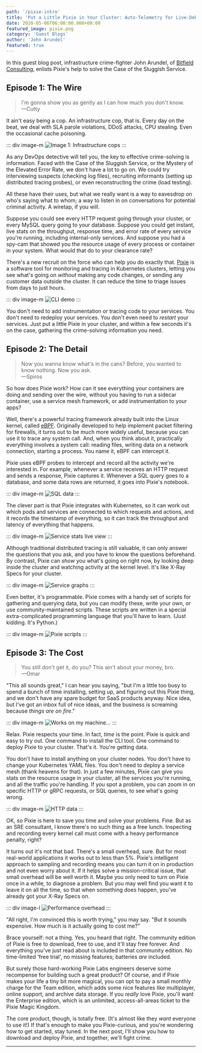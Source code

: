 ```yaml
---
path: '/pixie-intro'
title: 'Put a Little Pixie in Your Cluster: Auto-Telemetry for Live-Debugging Distributed Environments'
date: 2020-05-06T06:00:00.000+00:00
featured_image: pixie.png
category: 'Guest Blogs'
author: 'John Arundel'
featured: true
---
```


In this guest blog post, infrastructure crime-fighter John Arundel, of [Bitfield Consulting](https://bitfieldconsulting.com), enlists Pixie's help to solve the Case of the Sluggish Service.

<!-- end -->

## Episode 1: The Wire

> I'm gonna show you as gently as I can how much you don't know.<br />
—Cutty

It ain't easy being a cop. An infrastructure cop, that is. Every day on the beat, we deal with SLA parole violations, DDoS attacks, CPU stealing. Even the occasional cache poisoning.

::: div image-m
![Image 1: Infrastructure cops](./the-wire.webp)
:::

As any DevOps detective will tell you, the key to effective crime-solving is information. Faced with the Case of the Sluggish Service, or the Mystery of the Elevated Error Rate, we don't have a lot to go on. We could try interviewing suspects (checking log files), recruiting informants (setting up distributed tracing probes), or even reconstructing the crime (load testing).

All these have their uses, but what we really want is a way to eavesdrop on who's saying what to whom; a way to listen in on conversations for potential criminal activity. A wiretap, if you will.

Suppose you could see every HTTP request going through your cluster, or every MySQL query going to your database. Suppose you could get instant, live stats on the throughput, response time, and error rate of every service you're running, including internal-only services. And suppose you had a spy-cam that showed you the resource usage of every process or container in your system. What would that do to your clearance rate?

There's a new recruit on the force who can help you do exactly that. [Pixie](https://docs.withpixie.ai/getting-started/what-is-pixie/) is a software tool for monitoring and tracing in Kubernetes clusters, letting you see what's going on _without_ making any code changes, or sending any customer data outside the cluster. It can reduce the time to triage issues from days to just hours.

::: div image-m
![CLI demo](./cli-demo.svg)
:::

You don't need to add instrumentation or tracing code to your services. You don't need to redeploy your services. You don't even need to _restart_ your services. Just put a little Pixie in your cluster, and within a few seconds it's on the case, gathering the crime-solving information you need.

## Episode 2: The Detail

> Now you wanna know what's in the cans? Before, you wanted to know nothing. Now you ask.<br />
—Spiros

So how does Pixie work? How can it see everything your containers are doing and sending over the wire, without you having to run a sidecar container, use a service mesh framework, or add instrumentation to your apps?

Well, there's a powerful tracing framework already built into the Linux kernel, called [eBPF](http://www.brendangregg.com/ebpf.html#eBPF). Originally developed to help implement packet filtering for firewalls, it turns out to be much more widely useful, because you can use it to trace any system call. And, when you think about it, practically everything involves a system call: reading files, writing data on a network connection, starting a process. You name it, eBPF can intercept it.

Pixie uses eBPF probes to intercept and record all the activity we're interested in. For example, whenever a service receives an HTTP request and sends a response, Pixie captures it. Whenever a SQL query goes to a database, and some data rows are returned, it goes into Pixie's notebook.

::: div image-m
![SQL data](./mysql-data.png)
:::


The clever part is that Pixie integrates with Kubernetes, so it can work out which pods and services are connected to which requests and actions, and it records the timestamp of everything, so it can track the throughput and latency of everything that happens.


::: div image-m
![Service stats live view](./service-stats.png)
:::

Although traditional distributed tracing is still valuable, it can only answer the questions that you ask, and you have to know the questions beforehand. By contrast, Pixie can _show_ you what's going on right now, by looking deep inside the cluster and watching activity at the kernel level. It's like X-Ray Specs for your cluster.

::: div image-m
![Service graphs](./service-graphs.png)
:::

Even better, it's programmable. Pixie comes with a handy set of scripts for gathering and querying data, but you can modify these, write your own, or use community-maintained scripts. These scripts are written in a special extra-complicated programming language that you'll have to learn. (Just kidding. It's Python.)

::: div image-m
![Pixie scripts](./pixie-script.png)
:::

## Episode 3: The Cost

> You still don't get it, do you? This ain't about your money, bro.<br />
—Omar

"This all sounds great," I can hear you saying, "but I'm a little too busy to spend a bunch of time installing, setting up, and figuring out this Pixie thing, and we don't have any spare budget for SaaS products anyway. Nice idea, but I've got an inbox full of nice ideas, and the business is screaming because _things are on fire_."

::: div image-m
![Works on my machine...](./works-on-my.png)
:::

Relax. Pixie respects your time. In fact, _time_ is the point. Pixie is quick and easy to try out. One command to install the CLI tool. One command to deploy Pixie to your cluster. That's it. You're getting data.

You don't have to install anything on your cluster nodes. You don't have to change your Kubernetes YAML files. You don't need to deploy a service mesh (thank heavens for that). In just a few minutes, Pixie can give you stats on the resource usage in your cluster, all the services you're running, and all the traffic you're handling. If you spot a problem, you can zoom in on specific HTTP or gRPC requests, or SQL queries, to see what's going wrong.

::: div image-m
![HTTP data](./http-data.png)
:::

OK, so Pixie is here to save you time and solve your problems. Fine. But as an SRE consultant, I know there's no such thing as a free lunch. Inspecting and recording every kernel call must come with a heavy performance penalty, right?

It turns out it's not that bad. There's a small overhead, sure. But for most real-world applications it works out to less than 5%. Pixie's intelligent approach to sampling and recording means you can turn it on in production and not even worry about it. If it helps solve a mission-critical issue, that small overhead will be well worth it. Maybe you only need to turn on Pixie once in a while, to diagnose a problem. But you may well find you want it to leave it on all the time, so that when something does happen, you've already got your X-Ray Specs on.

::: div image-l
![Performance overhead](./performance.png)
:::

"All right, I'm convinced this is worth trying," you may say. "But it sounds expensive. How much is it actually going to cost me?"

Brace yourself: not a thing. Yes, you heard that right. The community edition of Pixie is free to download, free to use, and it'll stay free forever. And everything you've just read about is included in that community edition. No time-limited 'free trial', no missing features; batteries _are_ included.

But surely those hard-working Pixie Labs engineers deserve some recompense for building such a great product? Of course, and if Pixie makes your life a tiny bit more magical, you can opt to pay a small monthly charge for the Team edition, which adds some nice features like multiplayer, online support, and archive data storage. If you _really_ love Pixie, you'll want the Enterprise edition, which is an unlimited, access-all-areas ticket to the Pixie Magic Kingdom.

The core product, though, is totally free. (It's almost like they _want_ everyone to use it!) If that's enough to make you Pixie-curious, and you're wondering how to get started, stay tuned. In the next post, I'll show you how to download and deploy Pixie, and together, we'll fight crime.

---------------------
